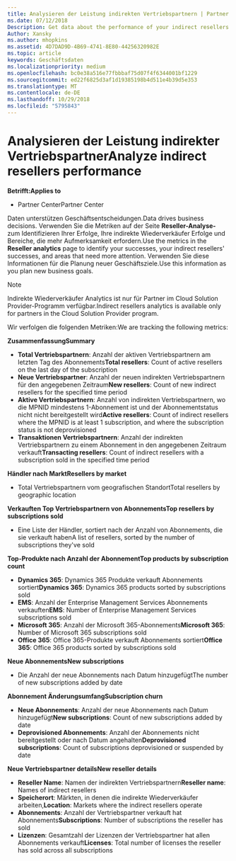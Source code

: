 ```yaml
---
title: Analysieren der Leistung indirekten Vertriebspartnern | Partner Center
ms.date: 07/12/2018
Description: Get data about the performance of your indirect resellers.
Author: Xansky
ms.author: mhopkins
ms.assetid: 4D7DAD9D-4B69-4741-8E80-44256320982E
ms.topic: article
keywords: Geschäftsdaten
ms.localizationpriority: medium
ms.openlocfilehash: bc0e38a516e77fbbbaf75d07f4f6344001bf1229
ms.sourcegitcommit: ed22f6825d3af1d19385198b4d511e4b39d5e353
ms.translationtype: MT
ms.contentlocale: de-DE
ms.lasthandoff: 10/29/2018
ms.locfileid: "5795843"
---
```

# <a name="analyze-indirect-resellers-performance"></a><span data-ttu-id="221d6-103">Analysieren der Leistung indirekter Vertriebspartner</span><span class="sxs-lookup"><span data-stu-id="221d6-103">Analyze indirect resellers performance</span></span> 

**<span data-ttu-id="221d6-104">Betrifft:</span><span class="sxs-lookup"><span data-stu-id="221d6-104">Applies to</span></span>**
- <span data-ttu-id="221d6-105">Partner Center</span><span class="sxs-lookup"><span data-stu-id="221d6-105">Partner Center</span></span>

<span data-ttu-id="221d6-106">Daten unterstützen Geschäftsentscheidungen.</span><span class="sxs-lookup"><span data-stu-id="221d6-106">Data drives business decisions.</span></span> <span data-ttu-id="221d6-107">Verwenden Sie die Metriken auf der Seite **Reseller-Analyse-** zum Identifizieren Ihrer Erfolge, Ihre indirekte Wiederverkäufer Erfolge und Bereiche, die mehr Aufmerksamkeit erfordern.</span><span class="sxs-lookup"><span data-stu-id="221d6-107">Use the metrics in the **Reseller analytics** page to identify your successes, your indirect resellers' successes, and areas that need more attention.</span></span> <span data-ttu-id="221d6-108">Verwenden Sie diese Informationen für die Planung neuer Geschäftsziele.</span><span class="sxs-lookup"><span data-stu-id="221d6-108">Use this information as you plan new business goals.</span></span>

> [!NOTE]
> <span data-ttu-id="221d6-109">Indirekte Wiederverkäufer Analytics ist nur für Partner im Cloud Solution Provider-Programm verfügbar.</span><span class="sxs-lookup"><span data-stu-id="221d6-109">Indirect resellers analytics is available only for partners in the Cloud Solution Provider program.</span></span>

<span data-ttu-id="221d6-110">Wir verfolgen die folgenden Metriken:</span><span class="sxs-lookup"><span data-stu-id="221d6-110">We are tracking the following metrics:</span></span>

**<span data-ttu-id="221d6-111">Zusammenfassung</span><span class="sxs-lookup"><span data-stu-id="221d6-111">Summary</span></span>**  
 - <span data-ttu-id="221d6-112">**Total Vertriebspartnern**: Anzahl der aktiven Vertriebspartnern am letzten Tag des Abonnements</span><span class="sxs-lookup"><span data-stu-id="221d6-112">**Total resellers**: Count of active resellers on the last day of the subscription</span></span>  
 - <span data-ttu-id="221d6-113">**Neue Vertriebspartner**: Anzahl der neuen indirekten Vertriebspartnern für den angegebenen Zeitraum</span><span class="sxs-lookup"><span data-stu-id="221d6-113">**New resellers**: Count of new indirect resellers for the specified time period</span></span>  
 - <span data-ttu-id="221d6-114">**Aktive Vertriebspartnern**: Anzahl von indirekten Vertriebspartnern, wo die MPNID mindestens 1-Abonnement ist und der Abonnementstatus nicht nicht bereitgestellt wird</span><span class="sxs-lookup"><span data-stu-id="221d6-114">**Active resellers**: Count of indirect resellers where the MPNID is at least 1 subscription, and where the subscription status is not deprovisioned</span></span>  
 - <span data-ttu-id="221d6-115">**Transaktionen Vertriebspartnern**: Anzahl der indirekten Vertriebspartnern zu einem Abonnement in den angegebenen Zeitraum verkauft</span><span class="sxs-lookup"><span data-stu-id="221d6-115">**Transacting resellers**: Count of indirect resellers with a subscription sold in the specified time period</span></span>  

**<span data-ttu-id="221d6-116">Händler nach Markt</span><span class="sxs-lookup"><span data-stu-id="221d6-116">Resellers by market</span></span>**  
 - <span data-ttu-id="221d6-117">Total Vertriebspartnern vom geografischen Standort</span><span class="sxs-lookup"><span data-stu-id="221d6-117">Total resellers by geographic location</span></span>  

**<span data-ttu-id="221d6-118">Verkauften Top Vertriebspartnern von Abonnements</span><span class="sxs-lookup"><span data-stu-id="221d6-118">Top resellers by subscriptions sold</span></span>**
 - <span data-ttu-id="221d6-119">Eine Liste der Händler, sortiert nach der Anzahl von Abonnements, die sie verkauft haben</span><span class="sxs-lookup"><span data-stu-id="221d6-119">A list of resellers, sorted by the number of subscriptions they've sold</span></span>  

**<span data-ttu-id="221d6-120">Top-Produkte nach Anzahl der Abonnement</span><span class="sxs-lookup"><span data-stu-id="221d6-120">Top products by subscription count</span></span>**  
 - <span data-ttu-id="221d6-121">**Dynamics 365**: Dynamics 365 Produkte verkauft Abonnements sortiert</span><span class="sxs-lookup"><span data-stu-id="221d6-121">**Dynamics 365**: Dynamics 365 products sorted by subscriptions sold</span></span>  
 - <span data-ttu-id="221d6-122">**EMS**: Anzahl der Enterprise Management Services Abonnements verkauften</span><span class="sxs-lookup"><span data-stu-id="221d6-122">**EMS**: Number of Enterprise Management Services subscriptions sold</span></span>  
 - <span data-ttu-id="221d6-123">**Microsoft 365**: Anzahl der Microsoft 365-Abonnements</span><span class="sxs-lookup"><span data-stu-id="221d6-123">**Microsoft 365**: Number of Microsoft 365 subscriptions sold</span></span>  
 - <span data-ttu-id="221d6-124">**Office 365**: Office 365-Produkte verkauft Abonnements sortiert</span><span class="sxs-lookup"><span data-stu-id="221d6-124">**Office 365**: Office 365 products sorted by subscriptions sold</span></span>  

**<span data-ttu-id="221d6-125">Neue Abonnements</span><span class="sxs-lookup"><span data-stu-id="221d6-125">New subscriptions</span></span>**  
 - <span data-ttu-id="221d6-126">Die Anzahl der neue Abonnements nach Datum hinzugefügt</span><span class="sxs-lookup"><span data-stu-id="221d6-126">The number of new subscriptions added by date</span></span>  

**<span data-ttu-id="221d6-127">Abonnement Änderungsumfang</span><span class="sxs-lookup"><span data-stu-id="221d6-127">Subscription churn</span></span>**  
 - <span data-ttu-id="221d6-128">**Neue Abonnements**: Anzahl der neue Abonnements nach Datum hinzugefügt</span><span class="sxs-lookup"><span data-stu-id="221d6-128">**New subscriptions**: Count of new subscriptions added by date</span></span>  
 - <span data-ttu-id="221d6-129">**Deprovisioned Abonnements**: Anzahl der Abonnements nicht bereitgestellt oder nach Datum angehalten</span><span class="sxs-lookup"><span data-stu-id="221d6-129">**Deprovisioned subscriptions**: Count of subscriptions deprovisioned or suspended by date</span></span>  

**<span data-ttu-id="221d6-130">Neue Vertriebspartner details</span><span class="sxs-lookup"><span data-stu-id="221d6-130">New reseller details</span></span>**  
 - <span data-ttu-id="221d6-131">**Reseller Name**: Namen der indirekten Vertriebspartnern</span><span class="sxs-lookup"><span data-stu-id="221d6-131">**Reseller name**: Names of indirect resellers</span></span>  
 - <span data-ttu-id="221d6-132">**Speicherort**: Märkten, in denen die indirekte Wiederverkäufer arbeiten,</span><span class="sxs-lookup"><span data-stu-id="221d6-132">**Location**: Markets where the indirect resellers operate</span></span>  
 - <span data-ttu-id="221d6-133">**Abonnements**: Anzahl der Vertriebspartner verkauft hat Abonnements</span><span class="sxs-lookup"><span data-stu-id="221d6-133">**Subscriptions**: Number of subscriptions the reseller has sold</span></span>  
 - <span data-ttu-id="221d6-134">**Lizenzen**: Gesamtzahl der Lizenzen der Vertriebspartner hat allen Abonnements verkauft</span><span class="sxs-lookup"><span data-stu-id="221d6-134">**Licenses**: Total number of licenses the reseller has sold across all subscriptions</span></span>  
  
  
